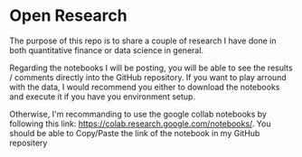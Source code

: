 # Open Research
The purpose of this repo is to share a couple of research I have done in both quantitative finance or data science in general.

Regarding the notebooks I will be posting, you will be able to see the results / comments directly into the GitHub repository.
If you want to play arround with the data, I would recommend you either to download the notebooks and execute it if you have you environment setup. 

Otherwise, I'm recommanding to use the google collab notebooks by following this link: https://colab.research.google.com/notebooks/. You should be able to Copy/Paste the link of the notebook in my GitHub repositery
